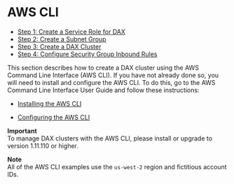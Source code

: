 # AWS CLI<a name="DAX.create-cluster.cli"></a>


+ [Step 1: Create a Service Role for DAX](DAX.create-cluster.cli.create-service-role.md)
+ [Step 2: Create a Subnet Group](DAX.create-cluster.cli.create-subnet-group.md)
+ [Step 3: Create a DAX Cluster](DAX.create-cluster.cli.create-cluster.md)
+ [Step 4: Configure Security Group Inbound Rules](DAX.create-cluster.cli.configure-inbound-rules.md)

This section describes how to create a DAX cluster using the AWS Command Line Interface \(AWS CLI\)\. If you have not already done so, you will need to install and configure the AWS CLI\. To do this, go to the AWS Command Line Interface User Guide and follow these instructions:

+ [Installing the AWS CLI](http://docs.aws.amazon.com/cli/latest/userguide/installing.html)

+ [Configuring the AWS CLI](http://docs.aws.amazon.com/cli/latest/userguide/cli-chap-getting-started.html)

**Important**  
 To manage DAX clusters with the AWS CLI, please install or upgrade to version 1\.11\.110 or higher\. 

**Note**  
All of the AWS CLI examples use the `us-west-2` region and fictitious account IDs\.